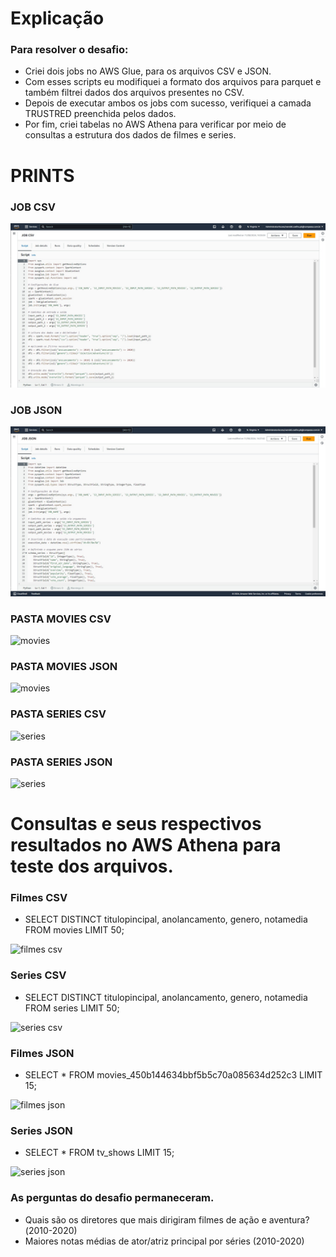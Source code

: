 # Explicação

### Para resolver o desafio:
- Criei dois jobs no AWS Glue, para os arquivos CSV e JSON.
- Com esses scripts eu modifiquei a formato dos arquivos para parquet e também filtrei dados dos arquivos presentes no CSV.
- Depois de executar ambos os jobs com sucesso, verifiquei a camada TRUSTRED preenchida pelos dados.
- Por fim, criei tabelas no AWS Athena para verificar por meio de consultas a estrutura dos dados de filmes e series. 


# PRINTS

### JOB CSV

![job csv](https://github.com/WendeldsCoelho/Programa-De-Bolsas-Compass-Uol/blob/main/Sprint_8/Evid%C3%AAncias/Desafio/Job_csv.jpeg)

### JOB JSON

![job json](https://github.com/WendeldsCoelho/Programa-De-Bolsas-Compass-Uol/blob/main/Sprint_8/Evid%C3%AAncias/Desafio/Job_json.jpeg)

### PASTA MOVIES CSV

![movies](https://github.com/WendeldsCoelho/Programa-De-Bolsas-Compass-Uol/blob/main/Sprint_8/Evid%C3%AAncias/Desafio/bucket_movies_csv.jpeg)

### PASTA MOVIES JSON

![movies](https://github.com/WendeldsCoelho/Programa-De-Bolsas-Compass-Uol/blob/main/Sprint_8/Evid%C3%AAncias/Desafio/bucket_movies_json.jpeg)

### PASTA SERIES CSV

![series](https://github.com/WendeldsCoelho/Programa-De-Bolsas-Compass-Uol/blob/main/Sprint_8/Evid%C3%AAncias/Desafio/bucket_series_csv.jpeg)

### PASTA SERIES JSON

![series](https://github.com/WendeldsCoelho/Programa-De-Bolsas-Compass-Uol/blob/main/Sprint_8/Evid%C3%AAncias/Desafio/bucket_series_json.jpeg)

# Consultas e seus respectivos resultados no AWS Athena para teste dos arquivos.

### Filmes CSV

- SELECT DISTINCT titulopincipal, anolancamento, genero, notamedia FROM movies LIMIT 50;

![filmes csv](https://github.com/WendeldsCoelho/Programa-De-Bolsas-Compass-Uol/blob/main/Sprint_8/Evid%C3%AAncias/Desafio/athena-result-movies-csv.jpeg)


### Series CSV

- SELECT DISTINCT titulopincipal, anolancamento, genero, notamedia FROM series LIMIT 50;

![series csv](https://github.com/WendeldsCoelho/Programa-De-Bolsas-Compass-Uol/blob/main/Sprint_8/Evid%C3%AAncias/Desafio/athena-result-series-csv.jpeg)

### Filmes JSON

- SELECT * FROM movies_450b144634bbf5b5c70a085634d252c3 LIMIT 15;

![filmes json](https://github.com/WendeldsCoelho/Programa-De-Bolsas-Compass-Uol/blob/main/Sprint_8/Evid%C3%AAncias/Desafio/athena-result-movies-json.jpeg)

### Series JSON

- SELECT * FROM tv_shows LIMIT 15;

![series json](https://github.com/WendeldsCoelho/Programa-De-Bolsas-Compass-Uol/blob/main/Sprint_8/Evid%C3%AAncias/Desafio/athena-result-series-json.jpeg)

### As perguntas do desafio permaneceram.

- Quais são os diretores que mais dirigiram filmes de ação e aventura?(2010-2020)
- Maiores notas médias de ator/atriz principal por séries (2010-2020)

